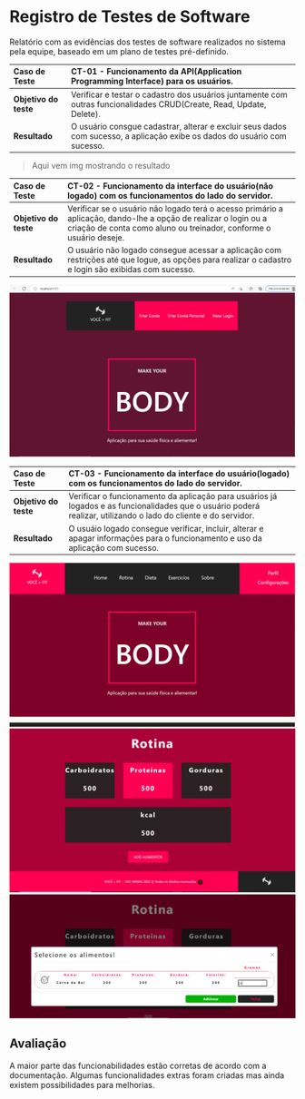 # Registro de Testes de Software

Relatório com as evidências dos testes de software realizados no sistema pela equipe, baseado em um plano de testes pré-definido.

|Caso de Teste | CT-01 - Funcionamento da API(Application Programming Interface) para os usuários.|
|:--|:--|
|**Objetivo do teste**|Verificar e testar o cadastro dos usuários juntamente com outras funcionalidades CRUD(Create, Read, Update, Delete).|
|**Resultado**|O usuário consgue cadastrar, alterar e excluir seus dados com sucesso, a aplicação exibe os dados do usuário com sucesso.|
>Aqui vem img mostrando o resultado


|Caso de Teste | CT-02 - Funcionamento da interface do usuário(não logado) com os funcionamentos do lado do servidor.|
|:--|:--|
|**Objetivo do teste**|Verificar se o usuário não logado terá o acesso primário a aplicação, dando-lhe a opção de realizar o login ou a criação de conta como aluno ou treinador, conforme o usuário deseje.|
|**Resultado**|O usuário não logado consegue acessar a aplicação com restrições até que logue, as opções para realizar o cadastro e login são exibidas com sucesso.|
![Funcionamento Interdace do Usuário](./img/RTS/InterfaceNLogado.png)


|Caso de Teste | CT-03 - Funcionamento da interface do usuário(logado) com os funcionamentos do lado do servidor.|
|:--|:--|
|**Objetivo do teste**|Verificar o funcionamento da aplicação para usuários já logados e as funcionalidades que o usuário poderá realizar, utilizando o lado do cliente e do servidor.|
|**Resultado**|O usuáio logado consegue verificar, incluir, alterar e apagar informações para o funcionamento e uso da aplicação com sucesso.|
![Funcionamento Interdace do Usuário](./img/RTS/imgUsuarioLogado1.png)
![Funcionamento Interdace do Usuário](./img/RTS/imgUsuarioLogado2.png)
![Funcionamento Interdace do Usuário](./img/RTS/imgUsuarioLogado3.png)


## Avaliação

A maior parte das funcionabilidades estão corretas de acordo com a documentação. Algumas funcionalidades extras foram criadas mas ainda existem possibilidades para melhorias.